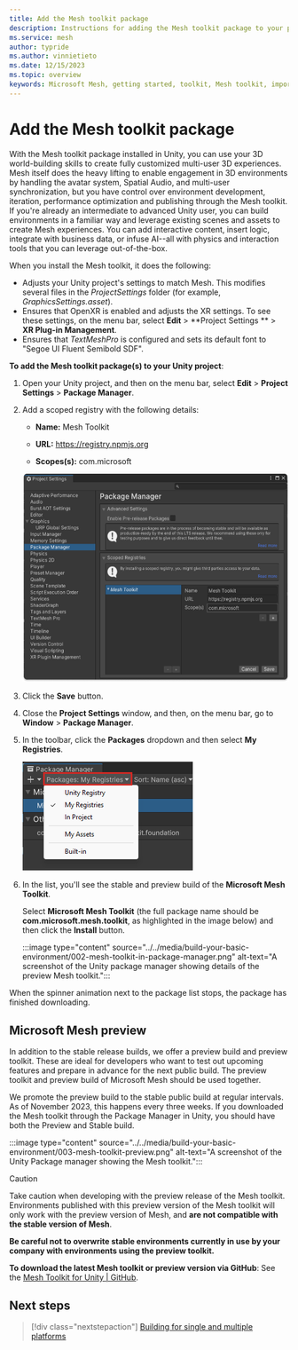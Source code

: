 ```yaml
---
title: Add the Mesh toolkit package
description: Instructions for adding the Mesh toolkit package to your project.
ms.service: mesh
author: typride
ms.author: vinnietieto
ms.date: 12/15/2023
ms.topic: overview
keywords: Microsoft Mesh, getting started, toolkit, Mesh toolkit, import, registry, scoped registry, packages
---
```


# Add the Mesh toolkit package

With the Mesh toolkit package installed in Unity, you can use your 3D world-building skills to create fully customized multi-user 3D experiences. Mesh itself does the heavy lifting to enable engagement in 3D environments by handling the avatar system, Spatial Audio, and multi-user synchronization, but you have control over environment development, iteration, performance optimization and publishing through the Mesh toolkit. If you're already an intermediate to advanced Unity user, you can build environments in a familiar way and leverage existing scenes and assets to create Mesh experiences. You can add interactive content, insert logic, integrate with business data, or infuse AI--all with physics and interaction tools that you can leverage out-of-the-box.

When you install the Mesh toolkit, it does the following:

- Adjusts your Unity project's settings to match Mesh. This modifies several files in the *ProjectSettings* folder (for example, *GraphicsSettings.asset*).
- Ensures that OpenXR is enabled and adjusts the XR settings. To see these settings, on the menu bar, select **Edit** > **Project Settings ** > **XR Plug-in Management**.
- Ensures that *TextMeshPro* is configured and sets its default font to "Segoe UI Fluent Semibold SDF".

**To add the Mesh toolkit package(s) to your Unity project**:

1. Open your Unity project, and then on the menu bar, select **Edit** > **Project Settings** > **Package Manager**.

1. Add a scoped registry with the following details:

   - **Name:** Mesh Toolkit

   - **URL:** https://registry.npmjs.org

   - **Scopes(s):** com.microsoft

   ![A screenshot of the Project Settings window with the Package Manager Scope Registry Configuration displayed.](../../media/build-your-basic-environment/Microsft-Mesh-toolkit-download-package-install-proper-name.png)

1. Click the **Save** button.
1. Close the **Project Settings** window, and then, on the menu bar, go to **Window** > **Package Manager**.

1. In the toolbar, click the **Packages** dropdown and then select **My Registries**.

   ![A screenshot of the Package Manager with the Packages drop down highlighted.](../../media/build-your-basic-environment/001-packages-drop-down.png)

1. In the list, you'll see the stable and preview build of the **Microsoft Mesh Toolkit**. 

    Select **Microsoft Mesh Toolkit** (the full package name should be **com.microsoft.mesh.toolkit**, as highlighted in the image below) and then click the **Install** button.

    :::image type="content" source="../../media/build-your-basic-environment/002-mesh-toolkit-in-package-manager.png" alt-text="A screenshot of the Unity package manager showing details of the preview Mesh toolkit.":::

When the spinner animation next to the package list stops, the package has finished downloading.

## Microsoft Mesh preview

In addition to the stable release builds, we offer a preview build and preview toolkit. These are ideal for developers who want to test out upcoming features and prepare in advance for the next public build. The preview toolkit and preview build of Microsoft Mesh should be used together.

We promote the preview build to the stable public build at regular intervals. As of November 2023, this happens every three weeks. If you downloaded the Mesh toolkit through the Package Manager in Unity, you should have both the Preview and Stable build.

:::image type="content" source="../../media/build-your-basic-environment/003-mesh-toolkit-preview.png" alt-text="A screenshot of the Unity Package manager showing the Mesh toolkit.":::

> [!Caution]
> Take caution when developing with the preview release of the Mesh toolkit. Environments published with this preview version of the Mesh toolkit will only work with the preview version of Mesh, and **are not compatible with the stable version of Mesh**.
>
> **Be careful not to overwrite stable environments currently in use by your company with environments using the preview toolkit.**

**To download the latest Mesh toolkit or preview version via GitHub**:
See the [Mesh Toolkit for Unity | GitHub](https://github.com/microsoft/Mesh-Toolkit-Unity/releases).

## Next steps

> [!div class="nextstepaction"]
> [Building for single and multiple platforms](build-for-single-and-multiple-platforms.md)
